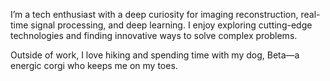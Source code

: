 I’m a tech enthusiast with a deep curiosity for imaging reconstruction, real-time signal processing, and deep learning. I enjoy exploring cutting-edge technologies and finding innovative ways to solve complex problems.

Outside of work, I love hiking and spending time with my dog, Beta—a energic corgi who keeps me on my toes.

